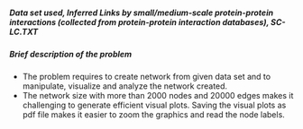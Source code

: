 ##### Data set used, Inferred Links by small/medium-scale protein-protein interactions (collected from protein-protein interaction  databases), SC-LC.TXT
##### Brief description of the problem
- The problem requires to create network from given data set and to manipulate, visualize and analyze the  network created.  
- The network size with more than 2000 nodes and 20000 edges makes it challenging to generate efficient  visual plots. Saving the visual plots as pdf file makes it easier to zoom the graphics and read the node labels.
